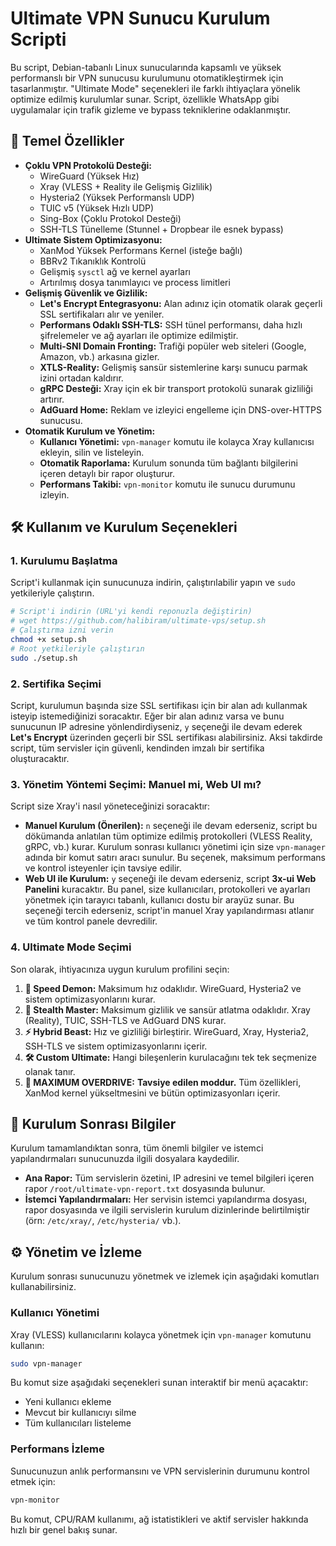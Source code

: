 # Ultimate VPN Sunucu Kurulum Scripti

Bu script, Debian-tabanlı Linux sunucularında kapsamlı ve yüksek performanslı bir VPN sunucusu kurulumunu otomatikleştirmek için tasarlanmıştır. "Ultimate Mode" seçenekleri ile farklı ihtiyaçlara yönelik optimize edilmiş kurulumlar sunar. Script, özellikle WhatsApp gibi uygulamalar için trafik gizleme ve bypass tekniklerine odaklanmıştır.

## 🚀 Temel Özellikler

- **Çoklu VPN Protokolü Desteği:**
  - WireGuard (Yüksek Hız)
  - Xray (VLESS + Reality ile Gelişmiş Gizlilik)
  - Hysteria2 (Yüksek Performanslı UDP)
  - TUIC v5 (Yüksek Hızlı UDP)
  - Sing-Box (Çoklu Protokol Desteği)
  - SSH-TLS Tünelleme (Stunnel + Dropbear ile esnek bypass)
- **Ultimate Sistem Optimizasyonu:**
  - XanMod Yüksek Performans Kernel (isteğe bağlı)
  - BBRv2 Tıkanıklık Kontrolü
  - Gelişmiş `sysctl` ağ ve kernel ayarları
  - Artırılmış dosya tanımlayıcı ve process limitleri
- **Gelişmiş Güvenlik ve Gizlilik:**
  - **Let's Encrypt Entegrasyonu:** Alan adınız için otomatik olarak geçerli SSL sertifikaları alır ve yeniler.
  - **Performans Odaklı SSH-TLS:** SSH tünel performansı, daha hızlı şifrelemeler ve ağ ayarları ile optimize edilmiştir.
  - **Multi-SNI Domain Fronting:** Trafiği popüler web siteleri (Google, Amazon, vb.) arkasına gizler.
  - **XTLS-Reality:** Gelişmiş sansür sistemlerine karşı sunucu parmak izini ortadan kaldırır.
  - **gRPC Desteği:** Xray için ek bir transport protokolü sunarak gizliliği artırır.
  - **AdGuard Home:** Reklam ve izleyici engelleme için DNS-over-HTTPS sunucusu.
- **Otomatik Kurulum ve Yönetim:**
  - **Kullanıcı Yönetimi:** `vpn-manager` komutu ile kolayca Xray kullanıcısı ekleyin, silin ve listeleyin.
  - **Otomatik Raporlama:** Kurulum sonunda tüm bağlantı bilgilerini içeren detaylı bir rapor oluşturur.
  - **Performans Takibi:** `vpn-monitor` komutu ile sunucu durumunu izleyin.

## 🛠️ Kullanım ve Kurulum Seçenekleri

### 1. Kurulumu Başlatma
Script'i kullanmak için sunucunuza indirin, çalıştırılabilir yapın ve `sudo` yetkileriyle çalıştırın.
```bash
# Script'i indirin (URL'yi kendi reponuzla değiştirin)
# wget https://github.com/halibiram/ultimate-vps/setup.sh
# Çalıştırma izni verin
chmod +x setup.sh
# Root yetkileriyle çalıştırın
sudo ./setup.sh
```

### 2. Sertifika Seçimi
Script, kurulumun başında size SSL sertifikası için bir alan adı kullanmak isteyip istemediğinizi soracaktır. Eğer bir alan adınız varsa ve bunu sunucunun IP adresine yönlendirdiyseniz, `y` seçeneği ile devam ederek **Let's Encrypt** üzerinden geçerli bir SSL sertifikası alabilirsiniz. Aksi takdirde script, tüm servisler için güvenli, kendinden imzalı bir sertifika oluşturacaktır.

### 3. Yönetim Yöntemi Seçimi: Manuel mi, Web UI mı?
Script size Xray'i nasıl yöneteceğinizi soracaktır:
*   **Manuel Kurulum (Önerilen):** `n` seçeneği ile devam ederseniz, script bu dökümanda anlatılan tüm optimize edilmiş protokolleri (VLESS Reality, gRPC, vb.) kurar. Kurulum sonrası kullanıcı yönetimi için size `vpn-manager` adında bir komut satırı aracı sunulur. Bu seçenek, maksimum performans ve kontrol isteyenler için tavsiye edilir.
*   **Web UI ile Kurulum:** `y` seçeneği ile devam ederseniz, script **3x-ui Web Panelini** kuracaktır. Bu panel, size kullanıcıları, protokolleri ve ayarları yönetmek için tarayıcı tabanlı, kullanıcı dostu bir arayüz sunar. Bu seçeneği tercih ederseniz, script'in manuel Xray yapılandırması atlanır ve tüm kontrol panele devredilir.

### 4. Ultimate Mode Seçimi
Son olarak, ihtiyacınıza uygun kurulum profilini seçin:

1.  **🏃 Speed Demon:** Maksimum hız odaklıdır. WireGuard, Hysteria2 ve sistem optimizasyonlarını kurar.
2.  **🥷 Stealth Master:** Maksimum gizlilik ve sansür atlatma odaklıdır. Xray (Reality), TUIC, SSH-TLS ve AdGuard DNS kurar.
3.  **⚡ Hybrid Beast:** Hız ve gizliliği birleştirir. WireGuard, Xray, Hysteria2, SSH-TLS ve sistem optimizasyonlarını içerir.
4.  **🛠️ Custom Ultimate:** Hangi bileşenlerin kurulacağını tek tek seçmenize olanak tanır.
5.  **🚀 MAXIMUM OVERDRIVE:** **Tavsiye edilen moddur.** Tüm özellikleri, XanMod kernel yükseltmesini ve bütün optimizasyonları içerir.

## 📄 Kurulum Sonrası Bilgiler

Kurulum tamamlandıktan sonra, tüm önemli bilgiler ve istemci yapılandırmaları sunucunuzda ilgili dosyalara kaydedilir.

- **Ana Rapor:** Tüm servislerin özetini, IP adresini ve temel bilgileri içeren rapor `/root/ultimate-vpn-report.txt` dosyasında bulunur.
- **İstemci Yapılandırmaları:** Her servisin istemci yapılandırma dosyası, rapor dosyasında ve ilgili servislerin kurulum dizinlerinde belirtilmiştir (örn: `/etc/xray/`, `/etc/hysteria/` vb.).

## ⚙️ Yönetim ve İzleme

Kurulum sonrası sunucunuzu yönetmek ve izlemek için aşağıdaki komutları kullanabilirsiniz.

### Kullanıcı Yönetimi

Xray (VLESS) kullanıcılarını kolayca yönetmek için `vpn-manager` komutunu kullanın:

```bash
sudo vpn-manager
```

Bu komut size aşağıdaki seçenekleri sunan interaktif bir menü açacaktır:
- Yeni kullanıcı ekleme
- Mevcut bir kullanıcıyı silme
- Tüm kullanıcıları listeleme

### Performans İzleme

Sunucunuzun anlık performansını ve VPN servislerinin durumunu kontrol etmek için:

```bash
vpn-monitor
```

Bu komut, CPU/RAM kullanımı, ağ istatistikleri ve aktif servisler hakkında hızlı bir genel bakış sunar.

